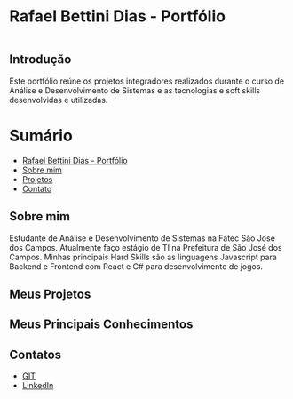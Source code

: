 # Rafael Bettini Dias - Portfólio
<img src=""/>

## Introdução

Este portfólio reúne os projetos integradores realizados durante o curso de Análise e Desenvolvimento de Sistemas e as tecnologias e soft skills desenvolvidas e utilizadas.

# Sumário
- [Rafael Bettini Dias - Portfólio](#rafael-bettini-dias---portfólio)
- [Sobre mim](#sobre-mim)
- [Projetos](#projetos)
- [Contato](#contato)

## Sobre mim
Estudante de Análise e Desenvolvimento de Sistemas na Fatec São José dos Campos. Atualmente faço estágio de TI na Prefeitura de São José dos Campos.
Minhas principais Hard Skills são as linguagens Javascript para Backend e Frontend com React e C# para desenvolvimento de jogos.
 
 
## Meus Projetos




## Meus Principais Conhecimentos

## Contatos
* [GIT](https://github.com/Rafael-BD)
* [LinkedIn](https://www.linkedin.com/in/rafael-b-990835209/)


